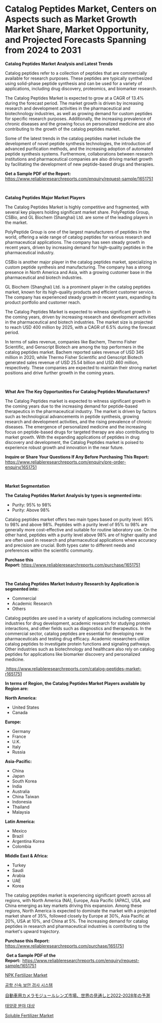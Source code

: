 <p><h1>Catalog Peptides Market, Centers on Aspects such as Market Growth Market Share, Market Opportunity, and Projected Forecasts Spanning from 2024 to 2031</h1></p><p><strong>Catalog Peptides Market Analysis and Latest Trends</strong></p>
<p><p>Catalog peptides refer to a collection of peptides that are commercially available for research purposes. These peptides are typically synthesized using solid-phase peptide synthesis and can be used for a variety of applications, including drug discovery, proteomics, and biomarker research.</p><p>The Catalog Peptides Market is expected to grow at a CAGR of 13.4% during the forecast period. The market growth is driven by increasing research and development activities in the pharmaceutical and biotechnology industries, as well as growing demand for custom peptides for specific research purposes. Additionally, the increasing prevalence of chronic diseases and the growing focus on personalized medicine are also contributing to the growth of the catalog peptides market.</p><p>Some of the latest trends in the catalog peptides market include the development of novel peptide synthesis technologies, the introduction of advanced purification methods, and the increasing adoption of automated peptide synthesis systems. Furthermore, collaborations between research institutions and pharmaceutical companies are also driving market growth by facilitating the development of new peptide-based drugs and therapies.</p></p>
<p><strong>Get a Sample PDF of the Report:&nbsp;</strong> <a href="https://www.reliableresearchreports.com/enquiry/request-sample/1651751">https://www.reliableresearchreports.com/enquiry/request-sample/1651751</a></p>
<p>&nbsp;</p>
<p><strong>Catalog Peptides Major Market Players</strong></p>
<p><p>The Catalog Peptides Market is highly competitive and fragmented, with several key players holding significant market share. PolyPeptide Group, CSBio, and GL Biochem (Shanghai) Ltd. are some of the leading players in the market.</p><p>PolyPeptide Group is one of the largest manufacturers of peptides in the world, offering a wide range of catalog peptides for various research and pharmaceutical applications. The company has seen steady growth in recent years, driven by increasing demand for high-quality peptides in the pharmaceutical industry.</p><p>CSBio is another major player in the catalog peptides market, specializing in custom peptide synthesis and manufacturing. The company has a strong presence in North America and Asia, with a growing customer base in the pharmaceutical and biotech industries.</p><p>GL Biochem (Shanghai) Ltd. is a prominent player in the catalog peptides market, known for its high-quality products and efficient customer service. The company has experienced steady growth in recent years, expanding its product portfolio and customer reach.</p><p>The Catalog Peptides Market is expected to witness significant growth in the coming years, driven by increasing research and development activities in the pharmaceutical and biotech industries. The market size is projected to reach USD 400 million by 2025, with a CAGR of 6.5% during the forecast period.</p><p>In terms of sales revenue, companies like Bachem, Thermo Fisher Scientific, and Genscript Biotech are among the top performers in the catalog peptides market. Bachem reported sales revenue of USD 345 million in 2020, while Thermo Fisher Scientific and Genscript Biotech generated sales revenue of USD 25.54 billion and USD 460 million, respectively. These companies are expected to maintain their strong market positions and drive further growth in the coming years.</p></p>
<p>&nbsp;</p>
<p><strong>What Are The Key Opportunities For Catalog Peptides Manufacturers?</strong></p>
<p><p>The Catalog Peptides market is expected to witness significant growth in the coming years due to the increasing demand for peptide-based therapeutics in the pharmaceutical industry. The market is driven by factors such as technological advancements in peptide synthesis, growing research and development activities, and the rising prevalence of chronic diseases. The emergence of personalized medicine and the increasing focus on peptide-based drugs for targeted therapy are also contributing to market growth. With the expanding applications of peptides in drug discovery and development, the Catalog Peptides market is poised to experience robust growth and innovation in the near future.</p></p>
<p><strong>Inquire or Share Your Questions If Any Before Purchasing This Report:</strong> <a href="https://www.reliableresearchreports.com/enquiry/pre-order-enquiry/1651751">https://www.reliableresearchreports.com/enquiry/pre-order-enquiry/1651751</a></p>
<p>&nbsp;</p>
<p><strong>Market Segmentation</strong></p>
<p><strong>The Catalog Peptides Market Analysis by types is segmented into:</strong></p>
<p><ul><li>Purity: 95% to 98%</li><li>Purity: Above 98%</li></ul></p>
<p><p>Catalog peptides market offers two main types based on purity level: 95% to 98% and above 98%. Peptides with a purity level of 95% to 98% are generally more cost-effective and suitable for routine laboratory use. On the other hand, peptides with a purity level above 98% are of higher quality and are often used in research and pharmaceutical applications where accuracy and precision are crucial. Both types cater to different needs and preferences within the scientific community.</p></p>
<p><strong>Purchase this Report:&nbsp;</strong><a href="https://www.reliableresearchreports.com/purchase/1651751">https://www.reliableresearchreports.com/purchase/1651751</a></p>
<p>&nbsp;</p>
<p><strong>The Catalog Peptides Market Industry Research by Application is segmented into:</strong></p>
<p><ul><li>Commercial</li><li>Academic Research</li><li>Others</li></ul></p>
<p><p>Catalog peptides are used in a variety of applications including commercial industries for drug development, academic research for studying protein interactions, and other fields such as diagnostics and therapeutics. In the commercial sector, catalog peptides are essential for developing new pharmaceuticals and testing drug efficacy. Academic researchers utilize catalog peptides to investigate protein functions and signaling pathways. Other industries such as biotechnology and healthcare also rely on catalog peptides for applications like biomarker discovery and personalized medicine.</p></p>
<p><a href="https://www.reliableresearchreports.com/catalog-peptides-market-r1651751">&nbsp;https://www.reliableresearchreports.com/catalog-peptides-market-r1651751</a></p>
<p><strong>In terms of Region, the Catalog Peptides Market Players available by Region are:</strong></p>
<p>
    <p> <strong> North America: </strong>
        <ul>
            <li>United States</li>
            <li>Canada</li>
        </ul>
        </p> 
    <p> <strong> Europe: </strong>
        <ul>
            <li>Germany</li>
            <li>France</li>
            <li>U.K.</li>
            <li>Italy</li>
            <li>Russia</li>
        </ul>
        </p> 
    <p> <strong> Asia-Pacific: </strong>
        <ul>
            <li>China</li>
            <li>Japan</li>
            <li>South Korea</li>
            <li>India</li>
            <li>Australia</li>
            <li>China Taiwan</li>
            <li>Indonesia</li>
            <li>Thailand</li>
            <li>Malaysia</li>
        </ul>
        </p> 
    <p> <strong> Latin America: </strong>
        <ul>
            <li>Mexico</li>
            <li>Brazil</li>
            <li>Argentina Korea</li>
            <li>Colombia</li>
        </ul>
        </p> 
    <p> <strong> Middle East & Africa: </strong>
        <ul>
            <li>Turkey</li>
            <li>Saudi</li>
            <li>Arabia</li>
            <li>UAE</li>
            <li>Korea</li>
        </ul>
    </p>
    </p>
<p><p>The catalog peptides market is experiencing significant growth across all regions, with North America (NA), Europe, Asia Pacific (APAC), USA, and China emerging as key markets driving this expansion. Among these regions, North America is expected to dominate the market with a projected market share of 35%, followed closely by Europe at 30%, Asia Pacific at 20%, USA at 10%, and China at 5%. The increasing demand for catalog peptides in research and pharmaceutical industries is contributing to the market's upward trajectory.</p></p>
<p><strong>Purchase this Report: </strong><a href="https://www.reliableresearchreports.com/purchase/1651751">https://www.reliableresearchreports.com/purchase/1651751</a></p>
<p>&nbsp;<strong>Get a Sample PDF of the Report:&nbsp;&nbsp;</strong><a href="https://www.reliableresearchreports.com/enquiry/request-sample/1651751">https://www.reliableresearchreports.com/enquiry/request-sample/1651751</a></p>
<p><strong></strong></p>
<p><p><a href="https://github.com/eeenafisainka/Market-Research-Report-List-1/blob/main/npk-fertilizer-market.md">NPK Fertilizer Market</a></p><p><a href="https://github.com/mpodehpw07370073/Market-Research-Report-List-2/blob/main/5262508118486.md">공항 신속 보안 검사 시스템</a></p><p><a href="https://github.com/KenyonJohns/Market-Research-Report-List-1/blob/main/7843837130390.md">自動車用カメラモジュールレンズ市場、世界の見通しと2022-2028年の予測</a></p><p><a href="https://github.com/TobyKub4685/Market-Research-Report-List-2/blob/main/9204728118487.md">태양광 분야 대상</a></p><p><a href="https://github.com/ChiragRP21/Market-Research-Report-List-5/blob/main/soluble-fertilizer-market.md">Soluble Fertilizer Market</a></p></p>